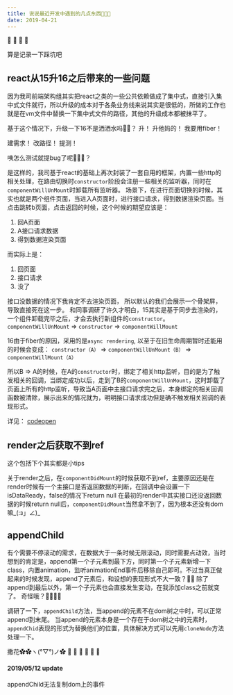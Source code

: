 ```yaml
---
title: 说说最近开发中遇到的几点东西🤔🤔🤔
date: 2019-04-21
---
```


💃 💃 💃 💃
<!--more-->

算是记录一下踩坑吧

## react从15升16之后带来的一些问题
因为我司前端架构组其实把react之类的一些公共依赖做成了集中式，直接引入集中式文件就行，所以升级的成本对于各条业务线来说其实是很低的，所做的工作也就是在vm文件中替换一下集中式文件的路径，其他的升级成本都被抹平了。

基于这个情况下，升级一下16不是洒洒水吗🤔🤔？
升！
升他妈的！
我要用fiber！

建需求！
改路径！
提测！

咦怎么测试就提bug了呢🤔🤔🤔？

是这样的，我司基于react的基础上再次封装了一套自用的框架，内置一些http的相关处理，在路由切换时`constructor`阶段会注册一些相关的监听器，同时在`componentWillUnMount`时卸载所有监听器。
场景下，在进行页面切换的时候，其实也就是两个组件页面，当进入A页面时，进行接口请求，得到数据渲染页面。当点击跳转b页面，点击返回的时候，这个时候的期望应该是：
1. 回A页面
2. A接口请求数据
3. 得到数据渲染页面

而实际上是：
1. 回页面
2. 接口请求
3. 没了

接口没数据的情况下我肯定不去渲染页面， 所以默认的我们会展示一个骨架屏，导致直接死在这一步。
和同事调研了许久才明白，15其实是基于同步去渲染的，一个组件卸载完毕之后，才会去执行新组件的`constructor`。
 `componentWillUnMount` => `constructor` => `componentWillMount`


16由于fiber的原因，采用的是`async rendering`, 以至于在旧生命周期暂时还能用的时候会变成：
 `constructor（A）` => `componentWillUnMount（B）` => `componentWillMount（A）`

 所以B => A的时候，在A的`constructor`时，绑定了相关http监听，目的是为了触发相关的回调，当绑定成功以后，走到了B的`componentWillUnMount`，这时卸载了页面上所有的http监听，导致当A页面中主接口请求完之后，本身绑定的相关回调函数被清除，展示出来的情况就为，明明接口请求成功但是确不触发相关回调的表现形式。

 详见：
 [codeopen](https://codepen.io/bibi7/pen/axKwNe?editors=1111)




## render之后获取不到ref
这个包括下个其实都是小tips

关于render之后，在`componentDidMount`的时候获取不到ref，主要原因还是在render时候有一个主接口是否返回数据的判断，在回调中会设置一下isDataReady，false的情况下return null
在最初的render中其实接口还没返回数据的时候return null后，`componentDidMount`当然拿不到了，因为根本还没有dom嘛_(:з」∠)_


## appendChild
有个需要不停滚动的需求，在数据大于一条时候无限滚动，同时需要点动效，当时想到的肯定是，append第一个子元素到最下方，同时第一个子元素新增一下class，内置animation，监听animationEnd事件后移除自己即可。不过当真正做起来的时候发现，append了元素后，和设想的表现形式不大一致？🤔🤔
除了append到最后以外，第一个子元素也会直接发生变动，在我添加class之前就变了。
奇怪哦？🤔🤔🤔🤔

调研了一下，`appendChild`方法，当append的元素不在dom树之中时，可以正常append到末尾。
当append的元素本身是一个存在于dom树之中的元素时，`appendChid`表现的形式为替换他们的位置，具体解决方式可以先用`cloneNode`方法处理一下。

撒花✿✿ヽ(°▽°)ノ✿ 💃 💃 💃 💃 💃 💃


#### 2019/05/12 update
appendChild无法复制dom上的事件
